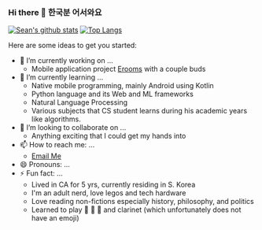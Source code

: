 ### Hi there 👋 한국분 어서와요 

[![Sean's github stats](https://github-readme-stats.vercel.app/api?username=KKodiac&show_icons=true&theme=tokyonight)](https://github.com/anuraghazra/github-readme-stats)
[![Top Langs](https://github-readme-stats.vercel.app/api/top-langs/?username=KKodiac&layout=compact)](https://github.com/anuraghazra/github-readme-stats)

Here are some ideas to get you started:

- 🔭 I’m currently working on ... 
  - Mobile application project [Erooms](https://github.com/Heejeong01110/Erooms/tree/main) with a couple buds
- 🌱 I’m currently learning ...
  - Native mobile programming, mainly Android using Kotlin
  - Python language and its Web and ML frameworks
  - Natural Language Processing 
  - Various subjects that CS student learns during his academic years like algorithms.
- 👯 I’m looking to collaborate on ...
  - Anything exciting that I could get my hands into 
- 📫 How to reach me: ...
  - [Email Me](seanhong2000@gmail.com)
- 😄 Pronouns: ...
- ⚡ Fun fact: ...
  - Lived in CA for 5 yrs, currently residing in S. Korea
  - I'm an adult nerd, love legos and tech hardware
  - Love reading non-fictions especially history, philosophy, and politics
  - Learned to play 🎸 🎹 🎻 and clarinet (which unfortunately does not have an emoji)

